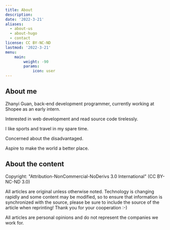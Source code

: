 ```yaml
---
title: About
description: 
date: '2022-3-21'
aliases:
  - about-us
  - about-hugo
  - contact
license: CC BY-NC-ND
lastmod: '2022-3-21'
menu:
    main: 
        weight: -90
        params:
            icon: user
---
```


## About me

Zhanyi Guan, back-end development programmer, currently working at Shopee as an early intern.

Interested in web development and read source code tirelessly.

I like sports and travel in my spare time.

Concerned about the disadvantaged.

Aspire to make the world a better place.

## About the content

Copyright: "Attribution-NonCommercial-NoDerivs 3.0 International" (CC BY-NC-ND 3.0)

All articles are original unless otherwise noted. Technology is changing rapidly and some content may be modified, so to ensure that information is synchronized with the source, please be sure to include the source of the article when reprinting! Thank you for your cooperation :-)

All articles are personal opinions and do not represent the companies we work for.

